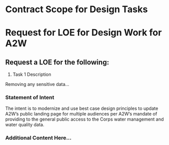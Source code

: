 # Contract Scope for Design Tasks

# Request for LOE for Design Work for A2W

## Request a LOE for the following:

1. Task 1 Description

Removing any sensitive data...

### Statement of Intent

The intent is to modernize and use best case design principles to update A2W’s public landing page for multiple audiences per A2W’s mandate of providing to the general public access to the Corps water management and water quality data.

### Additional Content Here...
